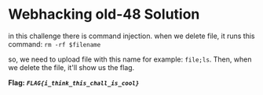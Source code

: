 # Webhacking old-48 Solution

in this challenge there is command injection. when we delete file, it runs this command: `rm -rf $filename`

so, we need to upload file with this name for example: `file;ls`. Then, when we delete the file, it'll show us the flag.


**Flag:** ***`FLAG{i_think_this_chall_is_cool}`*** 

